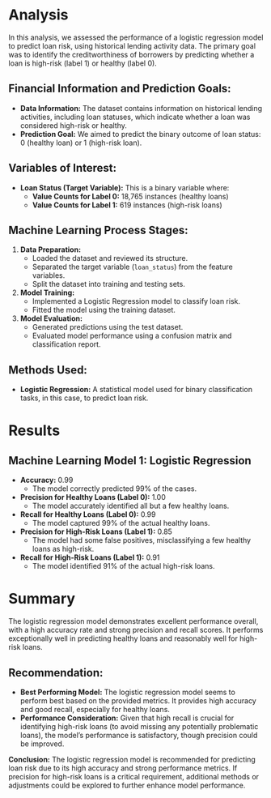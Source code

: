    <h1>Analysis</h1>
    <p>In this analysis, we assessed the performance of a logistic regression model to predict loan risk, using historical lending activity data. The primary goal was to identify the creditworthiness of borrowers by predicting whether a loan is high-risk (label 1) or healthy (label 0).</p>
    
   <h2>Financial Information and Prediction Goals:</h2>
    <ul>
        <li><strong>Data Information:</strong> The dataset contains information on historical lending activities, including loan statuses, which indicate whether a loan was considered high-risk or healthy.</li>
        <li><strong>Prediction Goal:</strong> We aimed to predict the binary outcome of loan status: 0 (healthy loan) or 1 (high-risk loan).</li>
    </ul>
    
   <h2>Variables of Interest:</h2>
    <ul>
        <li><strong>Loan Status (Target Variable):</strong> This is a binary variable where:
            <ul>
                <li><strong>Value Counts for Label 0:</strong> 18,765 instances (healthy loans)</li>
                <li><strong>Value Counts for Label 1:</strong> 619 instances (high-risk loans)</li>
            </ul>
        </li>
    </ul>
    
   <h2>Machine Learning Process Stages:</h2>
    <ol>
        <li><strong>Data Preparation:</strong>
            <ul>
                <li>Loaded the dataset and reviewed its structure.</li>
                <li>Separated the target variable (<code>loan_status</code>) from the feature variables.</li>
                <li>Split the dataset into training and testing sets.</li>
            </ul>
        </li>
        <li><strong>Model Training:</strong>
            <ul>
                <li>Implemented a Logistic Regression model to classify loan risk.</li>
                <li>Fitted the model using the training dataset.</li>
            </ul>
        </li>
        <li><strong>Model Evaluation:</strong>
            <ul>
                <li>Generated predictions using the test dataset.</li>
                <li>Evaluated model performance using a confusion matrix and classification report.</li>
            </ul>
        </li>
    </ol>
    
   <h2>Methods Used:</h2>
    <ul>
        <li><strong>Logistic Regression:</strong> A statistical model used for binary classification tasks, in this case, to predict loan risk.</li>
    </ul>
    
   <h1>Results</h1>
    
   <h2>Machine Learning Model 1: Logistic Regression</h2>
    <ul>
        <li><strong>Accuracy:</strong> 0.99
            <ul>
                <li>The model correctly predicted 99% of the cases.</li>
            </ul>
        </li>
        <li><strong>Precision for Healthy Loans (Label 0):</strong> 1.00
            <ul>
                <li>The model accurately identified all but a few healthy loans.</li>
            </ul>
        </li>
        <li><strong>Recall for Healthy Loans (Label 0):</strong> 0.99
            <ul>
                <li>The model captured 99% of the actual healthy loans.</li>
            </ul>
        </li>
        <li><strong>Precision for High-Risk Loans (Label 1):</strong> 0.85
            <ul>
                <li>The model had some false positives, misclassifying a few healthy loans as high-risk.</li>
            </ul>
        </li>
        <li><strong>Recall for High-Risk Loans (Label 1):</strong> 0.91
            <ul>
                <li>The model identified 91% of the actual high-risk loans.</li>
            </ul>
        </li>
    </ul>
    
   <h1>Summary</h1>
    <p>The logistic regression model demonstrates excellent performance overall, with a high accuracy rate and strong precision and recall scores. It performs exceptionally well in predicting healthy loans and reasonably well for high-risk loans.</p>
    
   <h2>Recommendation:</h2>
    <ul>
        <li><strong>Best Performing Model:</strong> The logistic regression model seems to perform best based on the provided metrics. It provides high accuracy and good recall, especially for healthy loans.</li>
        <li><strong>Performance Consideration:</strong> Given that high recall is crucial for identifying high-risk loans (to avoid missing any potentially problematic loans), the model’s performance is satisfactory, though precision could be improved.</li>
    </ul>
    
   <p><strong>Conclusion:</strong> The logistic regression model is recommended for predicting loan risk due to its high accuracy and strong performance metrics. If precision for high-risk loans is a critical requirement, additional methods or adjustments could be explored to further enhance model performance.</p>
